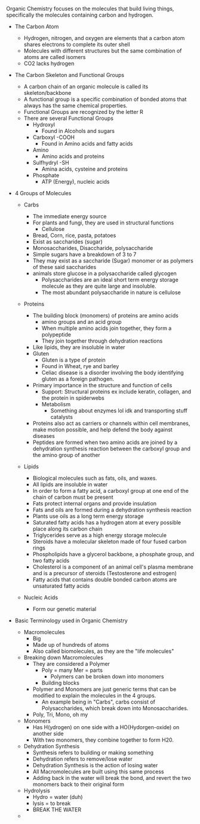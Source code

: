 Organic Chemistry focuses on the molecules that build living things, specifically the molecules containing carbon and hydrogen. 

- The Carbon Atom 
	- Hydrogen, nitrogen, and oxygen are elements that a carbon atom shares electrons to complete its outer shell
	- Molecules with different structures but the same combination of atoms are called isomers 
	- CO2 lacks hydrogen 

- The Carbon  Skeleton and Functional Groups
	- A carbon chain of an organic molecule is called its skeleton/backbone
	- A functional group is a specific combination of bonded atoms that always has the same chemical properties. 
	- Functional Groups are recognized by the letter R
	- There are several Functional Groups
		- Hydroxyl 
			- Found in Alcohols and sugars
		- Carboxyl -COOH
			- Found in Amino acids and fatty acids
		- Amino 
			- Amino acids and proteins
		- Sulfhydryl -SH
			- Amina acids, cysteine and proteins
		- Phosphate 
			- ATP (Energy), nucleic acids 

- 4 Groups of Molecules
	- Carbs
		- The immediate energy source 
		- For plants and fungi, they are used in structural functions
			- Cellulose 
		- Bread, Corn, rice, pasta, potatoes 
		- Exist as saccharides (sugar) 
		- Monosaccharides, Disaccharide, polysaccharide 
		- Simple sugars have a breakdown of 3 to 7 
		- They may exist as a saccharide (Sugar) monomer or as polymers of these said saccharides 
		- animals store glucose in a polysaccharide called glycogen
			- Polysaccharides are an ideal short term energy storage molecule as they are quite large and insoluble.
			- The most abundant polysaccharide in nature is cellulose
	- Proteins
		- The building block (monomers) of proteins are amino acids
			- amino groups and an acid group 
			- When multiple amino acids join together, they form a polypeptide 
			- They join together through dehydration reactions 
		- Like lipids, they are insoluble in water 
		- Gluten
			- Gluten is a type of protein
			- Found in Wheat, rye and barley 
			- Celiac disease is a disorder involving the body identifying gluten as a foreign pathogen. 
		- Primary importance in the structure and function of cells
			- Support: Structural proteins ex include keratin, collagen, and the protein in spiderwebs 
			- Metabolism 
				- Something about enzymes lol idk and transporting stuff catalysts 
		- Proteins also act as carriers or channels within cell membranes, make motion possible, and help defend the body against diseases
		- Peptides are formed when two amino acids are joined by a dehydration synthesis reaction between the carboxyl group and the amino group of another 

	- Lipids
		- Biological molecules such as fats, oils, and waxes. 
		- All lipids are insoluble in water 
		- In order to form a fatty acid, a carboxyl group at one end of the chain of carbon must be present 
		- Fats protect internal organs and provide insulation 
		- Fats and oils are formed during a dehydration synthesis reaction
		- Plants use oils as a long term energy storage 
		- Saturated fatty acids has a hydrogen atom at every possible place along its carbon chain 
		- Triglycerides serve as a high energy storage molecule 
		- Steroids have a molecular skeleton made of four fused carbon rings 
		- Phospholipids have a glycerol backbone, a phosphate group, and two fatty acids 
		- Cholesterol is a component of an animal cell's plasma membrane and is a precursor of steroids (Testosterone and estrogen)
		- Fatty acids that contains double bonded carbon atoms are unsaturated fatty acids 
	- Nucleic Acids
		- Form our genetic material 
	

- Basic Terminology used in Organic Chemistry
	- Macromolecules 
		- Big 
		- Made up of hundreds of atoms
		- Also called biomolecules, as they are the "life molecules"
	- Breaking down Macromolecules
		- They are considered a Polymer 
			- Poly = many Mer = parts 
				- Polymers can be broken down into monomers
			- Building blocks 
		- Polymer and Monomers are just generic terms that can be modified to explain the molecules in the 4 groups.
			- An example being in "Carbs", carbs consist of Polysaccharides, which break down into Monosaccharides. 
		- Poly, Tri, Mono, oh my 
	- Monomers
		- Has H(ydrogen) on one side with a HO(Hydorgen-oxide) on another side
		- With two monomers, they combine together to form H20.
	- Dehydration Synthesis 
		- Synthesis refers to building or making something
		- Dehydration refers to remove/lose water
		- Dehydration Synthesis is the action of losing water
		- All Macromolecules are built using this same process
		- Adding back in the water will break the bond, and revert the two monomers back to their original form 
	- Hydrolysis
		- Hydro = water (duh)
		- lysis = to break 
		- BREAK THE WATER
	- 

